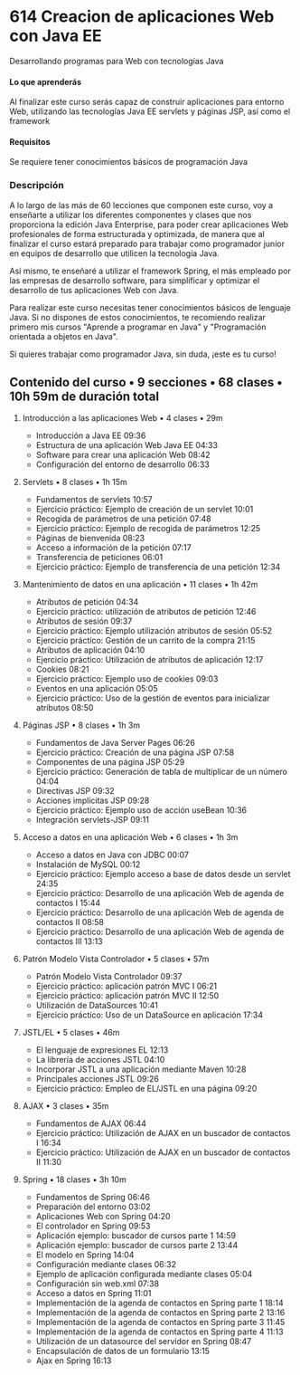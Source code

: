 # 614 Creacion de aplicaciones Web con Java EE

Desarrollando programas para Web con tecnologías Java

#### Lo que aprenderás

Al finalizar este curso serás capaz de construir aplicaciones para entorno Web, utilizando las tecnologías Java EE servlets y páginas JSP, así como el framework 

#### Requisitos

Se requiere tener conocimientos básicos de programación Java

### Descripción

A lo largo de las más de 60 lecciones que componen este curso, voy a enseñarte a utilizar los diferentes componentes y clases que nos proporciona la edición Java Enterprise, para poder crear aplicaciones Web profesionales de forma estructurada y optimizada, de manera que al finalizar el curso estará preparado para trabajar como programador junior en equipos de desarrollo que utilicen la tecnología Java.

Así mismo, te enseñaré a utilizar el framework Spring, el más empleado por las empresas de desarrollo software, para simplificar y optimizar el desarrollo de tus aplicaciones Web con Java.

Para realizar este curso necesitas tener conocimientos básicos de lenguaje Java. Si no dispones de estos conocimientos, te recomiendo realizar primero mis cursos "Aprende a programar en Java" y "Programación orientada a objetos en Java".

Si quieres trabajar como programador Java, sin duda, ¡este es tu curso!

## Contenido del curso  • 9 secciones • 68 clases • 10h 59m de duración total

1. Introducción a las aplicaciones Web • 4 clases • 29m
   * Introducción a Java EE 09:36
   * Estructura de una aplicación Web Java EE 04:33
   * Software para crear una aplicación Web 08:42
   * Configuración del entorno de desarrollo 06:33

2. Servlets • 8 clases • 1h 15m
   * Fundamentos de servlets 10:57
   * Ejercicio práctico: Ejemplo de creación de un servlet 10:01
   * Recogida de parámetros de una petición 07:48
   * Ejercicio práctico: Ejemplo de recogida de parámetros 12:25
   * Páginas de bienvenida 08:23
   * Acceso a información de la petición 07:17
   * Transferencia de peticiones 06:01
   * Ejercicio práctico: Ejemplo de transferencia de una petición 12:34

3. Mantenimiento de datos en una aplicación • 11 clases • 1h 42m
   * Atributos de petición 04:34
   * Ejercicio práctico: utilización de atributos de petición 12:46
   * Atributos de sesión 09:37
   * Ejercicio práctico: Ejemplo utilización atributos de sesión 05:52
   * Ejercicio práctico: Gestión de un carrito de la compra 21:15
   * Atributos de aplicación 04:10
   * Ejercicio práctico: Utilización de atributos de aplicación 12:17
   * Cookies 08:21
   * Ejercicio práctico: Ejemplo uso de cookies 09:03
   * Eventos en una aplicación 05:05
   * Ejercicio práctico: Uso de la gestión de eventos para inicializar atributos 08:50

4. Páginas JSP • 8 clases • 1h 3m
   * Fundamentos de Java Server Pages 06:26
   * Ejercicio práctico: Creación de una página JSP 07:58
   * Componentes de una página JSP 05:29
   * Ejercicio práctico: Generación de tabla de multiplicar de un número 04:04
   * Directivas JSP 09:32
   * Acciones implícitas JSP 09:28
   * Ejercicio práctico: Ejemplo uso de acción useBean 10:36
   * Integración servlets-JSP 09:11

5. Acceso a datos en una aplicación Web • 6 clases • 1h 3m
   * Acceso a datos en Java con JDBC 00:07
   * Instalación de MySQL 00:12
   * Ejercicio práctico: Ejemplo acceso a base de datos desde un servlet 24:35
   * Ejercicio práctico: Desarrollo de una aplicación Web de agenda de contactos I 15:44
   * Ejercicio práctico: Desarrollo de una aplicación Web de agenda de contactos II 08:58
   * Ejercicio práctico: Desarrollo de una aplicación Web de agenda de contactos III 13:13

6. Patrón Modelo Vista Controlador • 5 clases • 57m
   * Patrón Modelo Vista Controlador 09:37
   * Ejercicio práctico: aplicación patrón MVC I 06:21
   * Ejercicio práctico: aplicación patrón MVC II 12:50
   * Utilización de DataSources 10:41
   * Ejercicio práctico: Uso de un DataSource en aplicación 17:34
   
7. JSTL/EL • 5 clases • 46m    
   * El lenguaje de expresiones EL 12:13
   * La librería de acciones JSTL 04:10
   * Incorporar JSTL a una aplicación mediante Maven 10:28
   * Principales acciones JSTL 09:26
   * Ejercicio práctico: Empleo de EL/JSTL en una página 09:20

8. AJAX • 3 clases • 35m 
   * Fundamentos de AJAX 06:44
   * Ejercicio práctico: Utilización de AJAX en un buscador de contactos I 16:34
   * Ejercicio práctico: Utilización de AJAX en un buscador de contactos II 11:30
   
9. Spring • 18 clases • 3h 10m
   * Fundamentos de Spring 06:46
   * Preparación del entorno 03:02
   * Aplicaciones Web con Spring 04:20
   * El controlador en Spring 09:53
   * Aplicación ejemplo: buscador de cursos parte 1 14:59
   * Aplicación ejemplo: buscador de cursos parte 2 13:44
   * El modelo en Spring 14:04
   * Configuración mediante clases 06:32
   * Ejemplo de aplicación configurada mediante clases 05:04
   * Configuración sin web.xml 07:38
   * Acceso a datos en Spring 11:01
   * Implementación de la agenda de contactos en Spring parte 1 18:14
   * Implementación de la agenda de contactos en Spring parte 2 13:16
   * Implementación de la agenda de contactos en Spring parte 3 11:45
   * Implementación de la agenda de contactos en Spring parte 4 11:13
   * Utilización de un datasource del servidor en Spring 08:47
   * Encapsulación de datos de un formulario 13:15
   * Ajax en Spring 16:13
